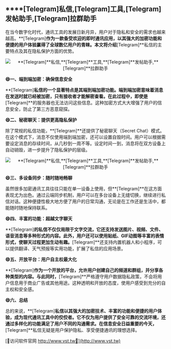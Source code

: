 ## ****[Telegram]**私信,**[Telegram]**工具,**[Telegram]**发帖助手,**[Telegram]**拉群助手**

在当今数字化时代，通讯工具的发展日新月异，用户对于隐私和安全的需求也越来越高。**[Telegram]**作为一款备受欢迎的即时通讯应用，以其强大的加密功能和便捷的用户体验赢得了全球数亿用户的青睐。本文将介绍**[Telegram]**私信的主要特点及其在隐私保护方面的优势。

 <center><img src="https://vst.tw/MP4/tuiguang/png/8.png" alt="**[Telegram]**私信,**[Telegram]**工具,**[Telegram]**发帖助手,**[Telegram]**拉群助手"></center>

**😄一、端到端加密：确保信息安全**

**[Telegram]**私信的一个显著特点是其端到端加密功能。端到端加密意味着消息在发送时就已经被加密，只有接收者才能解密查看。在此过程中，即使是**[Telegram]**的服务器也无法访问这些信息。这种加密方式大大增强了用户的信息安全，防止了第三方恶意窥探。

**😄二、秘密聊天：提供更高隐私保护**

除了常规的私信功能，**[Telegram]**还提供了秘密聊天（Secret Chat）模式。在这个模式下，消息不仅使用端到端加密，还可以设置自毁时间。用户可以根据需要设定消息的存续时间，从几秒到一周不等。设定时间一到，消息将在双方设备上自动销毁，进一步提升了隐私保护的层级。

 <center><img src="https://vst.tw/MP4/tuiguang/png/4.png" alt="**[Telegram]**私信,**[Telegram]**工具,**[Telegram]**发帖助手,**[Telegram]**拉群助手"></center>

**😄三、多设备同步：随时随地畅聊**

虽然很多加密通讯工具往往只能在单一设备上使用，但**[Telegram]**在这方面表现尤为出色。通过云端同步机制，用户可以在多台设备上无缝切换，继续进行私信对话。这种便捷性极大地方便了用户的日常沟通，无论是在工作还是生活中，都能随时随地保持联系。

**😄四、丰富的功能：超越文字聊天**

**[Telegram]**的私信不仅仅局限于文字交流，它还支持发送图片、视频、文件、语音消息等多种形式的内容。此外，用户还可以使用贴纸、GIF动图等丰富的表情形式，使聊天过程更加生动有趣。**[Telegram]**还支持内置机器人和小程序，可以提供翻译、天气预报等实用功能，扩展了私信的应用场景。

**😄五、开放平台：用户自主权最大化**

**[Telegram]**作为一个开放的平台，允许用户创建自己的频道和群组，并分享各种类型的内容。与此同时，**[Telegram]**严格遵守用户数据隐私政策，不会将用户信息用于商业广告或其他用途。这种透明和开放的态度，使用户感受到充分的自主权和安全感。

**😄六、总结**

总的来说，**[Telegram]**私信以其强大的加密技术、丰富的功能和便捷的用户体验，成为现代通讯工具中的佼佼者。它不仅为用户提供了安全可靠的交流环境，还通过多样化的功能满足了用户不同的沟通需求。在信息安全日益重要的今天，**[Telegram]**私信无疑是用户保护隐私、享受便捷通讯的理想选择。


[👻访问软件官网 http://www.vst.tw👻](http://www.vst.tw)
